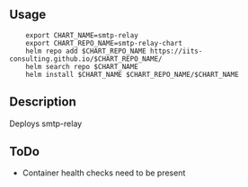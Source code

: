 ## Usage

```shell
    export CHART_NAME=smtp-relay
    export CHART_REPO_NAME=smtp-relay-chart
    helm repo add $CHART_REPO_NAME https://iits-consulting.github.io/$CHART_REPO_NAME/
    helm search repo $CHART_NAME
    helm install $CHART_NAME $CHART_REPO_NAME/$CHART_NAME
```

## Description
Deploys smtp-relay

## ToDo
* Container health checks need to be present
